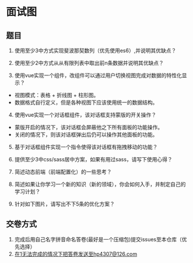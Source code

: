 #  面试图

## 题目 
1. 使用至少3中方式实现斐波那契数列（优先使用es6）,并说明其优缺点？

2. 使用至少2中方式从从有限列表中取出前n条数据并说明其优缺点？

3. 使用vue实现一个组件，改组件可以通过用户切换视图完成对数据的特性化显示？
  * 视图模式：表格 + 折线图 + 柱形图。
  * 数据格式自行定义，但是各种视图下应该使用统一的数据结构。

4. 使用vue实现一个对话框组件，该对话框支持蒙版的开关操作？
  * 蒙版开启的情况下，该对话框会屏蔽他之下所有面板的功能操作。
  * 关闭的情况下，则该对话框弹出后仍可以操作其他面板的功能。

5. 基于对话框组件实现一个指令使得该对话框有拖拽移动的功能？

6. 提供至少3中css/sass居中方案，如果有用过sass，请写下使用心得？

7. 简述动态前端（前端配置化）的一些思考？

8. 简述如果让你学习一个新的知识（新的领域），你会如何入手，并制定自己的学习计划？

9. 针对如下图片，请写出不下5条的优化方案？

## 交卷方式

1. 完成后用自己名字拼音命名答卷(最好是一个压缩包)提交issues至本仓库（优先选择）
2. 在1无法完成的情况下把答卷发送至hp4307@126.com
